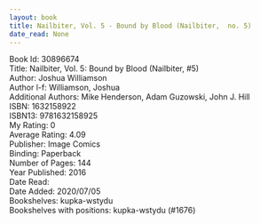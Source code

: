 ```yaml
---
layout: book
title: Nailbiter, Vol. 5 - Bound by Blood (Nailbiter,  no. 5)
date_read: None
---
```


Book Id: 30896674<br />
Title: Nailbiter, Vol. 5: Bound by Blood (Nailbiter, #5)<br />
Author: Joshua Williamson<br />
Author l-f: Williamson, Joshua<br />
Additional Authors: Mike Henderson, Adam Guzowski, John J. Hill<br />
ISBN: 1632158922<br />
ISBN13: 9781632158925<br />
My Rating: 0<br />
Average Rating: 4.09<br />
Publisher: Image Comics<br />
Binding: Paperback<br />
Number of Pages: 144<br />
Year Published: 2016<br />
Date Read: <br />
Date Added: 2020/07/05<br />
Bookshelves: kupka-wstydu<br />
Bookshelves with positions: kupka-wstydu (#1676)<br />

